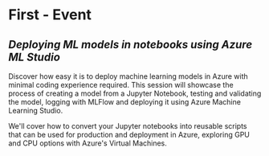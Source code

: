 # First - Event

## *Deploying ML models in notebooks using Azure ML Studio*

Discover how easy it is to deploy machine learning models in Azure with minimal coding experience required. This session will showcase the process of creating a model from a Jupyter Notebook, testing and validating the model, logging with MLFlow and deploying it using Azure Machine Learning Studio. <br>

We'll cover how to convert your Jupyter notebooks into reusable scripts that can be used for production and deployment in Azure, exploring GPU and CPU options with Azure's Virtual Machines.


